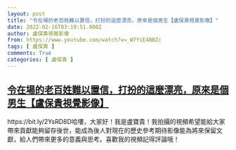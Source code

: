 ```yaml
---
layout: post
title: "令在場的老百姓難以置信，打扮的這麼漂亮，原來是個男生【盧保貴視覺影像】"
date: 2022-02-16T03:19:51.000Z
author: 盧保貴視覺影像
from: https://www.youtube.com/watch?v=_W7YiE4BBZc
tags: [ 盧保貴 ]
comments: True
categories: [ 盧保貴 ]
---
```

<!--1644981591000-->
[令在場的老百姓難以置信，打扮的這麼漂亮，原來是個男生【盧保貴視覺影像】](https://www.youtube.com/watch?v=_W7YiE4BBZc)
------

<div>
https://bit.ly/2YsRD8D哈嘍，大家好！我是盧寶貴！我拍攝的視頻希望能給大家帶來貢獻能夠留存後世，能成為後人對現在的歷史參考期待影像能為將來保留文獻，給人們帶來更多的意義與思考。喜歡我的視頻記得評論哦！
</div>
